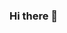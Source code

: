 ### Hi there 👋

<!--
**HamzaShaieb/HamzaShaieb** is a ✨ _special_ ✨ repository because its `README.md` (this file) appears on your GitHub profile.

Here are some ideas to get you started:
John Doe
About Me
Hi there! I'm John, a full-stack developer with over 5 years of experience. I'm passionate about building great software that solves real-world problems.

My Skills
JavaScript
React
Node.js
SQL
HTML/CSS
My Projects
Project 1
Link to project

Description of project 1.

Project 2
Link to project

Description of project 2.

How to Reach Me
If you have any questions or would like to get in touch, feel free to send me an email at john.doe@email.com.

License
All projects listed here are released under the MIT license.

In this example, the README includes information about the developer's background, skills, and projects, as well as how to reach them and information about the license under which their projects are released. This README provides a clear and concise overview of the developer's work and makes it easy for users to get in touch with them.

- 🔭 I’m Fullstack Wep Develeopper ...
- 🌱 I’m currently learning 
- 👯 I’m looking to collaborate on ...
- 🤔 I’m looking for help with ...
- 💬 Ask me about JAVASCRIPT HTML CSS BOOTSTRAP REACT JS NODE JS  
- 📫 How to reach me: ...
- 😄 Pronouns: ...
- ⚡ Fun fact: ...
-->
